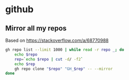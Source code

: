 # github

## Mirror all my repos

Based on https://stackoverflow.com/a/68770988

```bash
gh repo list --limit 1000 | while read -r repo _; do
    echo $repo
    rep=`echo $repo | cut -d/ -f2`
    echo $rep
    gh repo clone "$repo" "GH_$rep" -- --mirror
done
```
